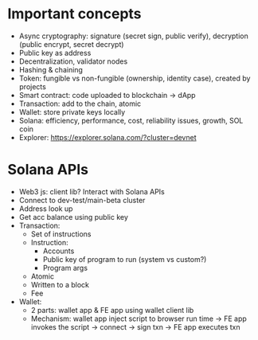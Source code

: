 # Important concepts
- Async cryptography: signature (secret sign, public verify), decryption (public encrypt, secret decrypt)
- Public key as address
- Decentralization, validator nodes
- Hashing & chaining
- Token: fungible vs non-fungible (ownership, identity case), created by projects
- Smart contract: code uploaded to blockchain -> dApp
- Transaction: add to the chain, atomic
- Wallet: store private keys locally
- Solana: efficiency, performance, cost, reliability issues, growth, SOL coin
- Explorer: https://explorer.solana.com/?cluster=devnet

# Solana APIs
- Web3 js: client lib? Interact with Solana APIs
- Connect to dev-test/main-beta cluster
- Address look up
- Get acc balance using public key
- Transaction:
  - Set of instructions
  - Instruction:
    - Accounts
    - Public key of program to run (system vs custom?)
    - Program args
  - Atomic
  - Written to a block
  - Fee
- Wallet:
  - 2 parts: wallet app & FE app using wallet client lib
  - Mechanism: wallet app inject script to browser run time -> FE app invokes the script -> connect -> sign txn -> FE app executes txn
